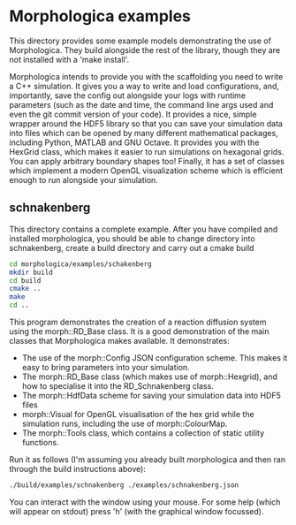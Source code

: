 # Morphologica examples

This directory provides some example models demonstrating the use of
Morphologica. They build alongside the rest of the library, though
they are not installed with a 'make install'.

Morphologica intends to provide you with the scaffolding you need to
write a C++ simulation. It gives you a way to write and load
configurations, and, importantly, save the config out alongside your
logs with runtime parameters (such as the date and time, the command
line args used and even the git commit version of your code). It
provides a nice, simple wrapper around the HDF5 library so that you
can save your simulation data into files which can be opened by many
different mathematical packages, including Python, MATLAB and GNU
Octave. It provides you with the HexGrid class, which makes it easier
to run simulations on hexagonal grids. You can apply arbitrary
boundary shapes too! Finally, it has a set of classes which implement
a modern OpenGL visualization scheme which is efficient enough to run
alongside your simulation.

## schnakenberg

This directory contains a complete example. After you have compiled and
installed morphologica, you should be able to change directory into
schnakenberg, create a build directory and carry out a cmake build

```bash
cd morphologica/examples/schakenberg
mkdir build
cd build
cmake ..
make
cd ..
```

This program demonstrates the creation of a reaction diffusion system
using the morph::RD_Base class. It is a good demonstration of the main
classes that Morphologica makes available. It demonstrates:

* The use of the morph::Config JSON configuration scheme. This makes
  it easy to bring parameters into your simulation.
* The morph::RD_Base class (which makes use of morph::Hexgrid), and
  how to specialise it into the RD_Schnakenberg class.
* The morph::HdfData scheme for saving your simulation data into HDF5 files
* morph::Visual for OpenGL visualisation of the hex grid while the
  simulation runs, including the use of morph::ColourMap.
* The morph::Tools class, which contains a collection of static
  utility functions.

Run it as follows (I'm assuming you already built morphologica and then
ran through the build instructions above):

```bash
./build/examples/schnakenberg ./examples/schnakenberg.json
```

You can interact with the window using your mouse. For some help
(which will appear on stdout) press 'h' (with the graphical window
focussed).
